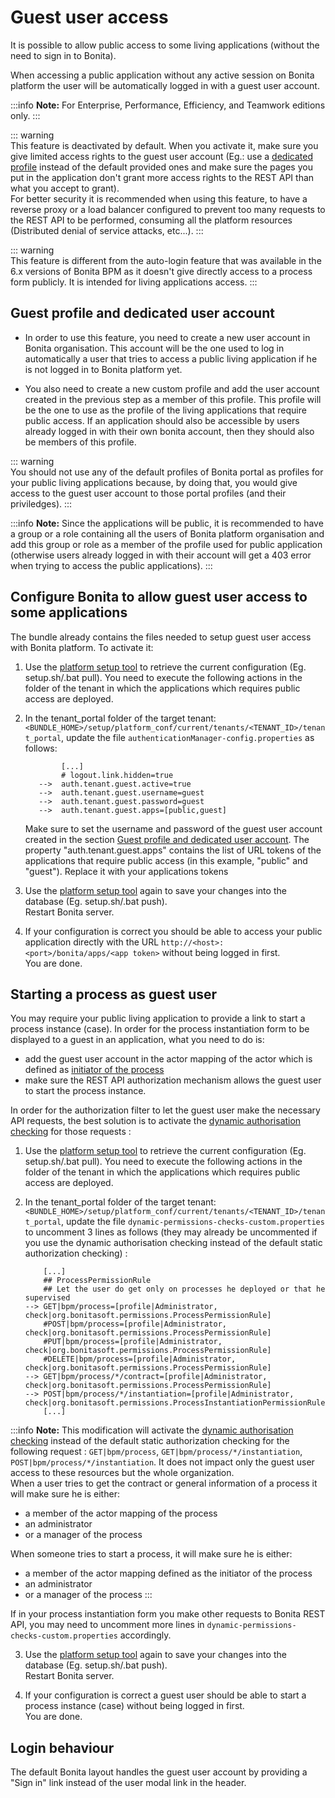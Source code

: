 # Guest user access

It is possible to allow public access to some living applications (without the need to sign in to Bonita).  

When accessing a public application without any active session on Bonita platform the user will be automatically logged in with a guest user account.

:::info 
**Note:** For Enterprise, Performance, Efficiency, and Teamwork editions only.
:::

::: warning  
 This feature is deactivated by default. When you activate it, make sure you give limited access rights to the guest user account (Eg.: use a [dedicated profile](#prerequisite) instead of the default provided ones and make sure the pages you put in the application don't grant more access rights to the REST API than what you accept to grant).  
 For better security it is recommended when using this feature, to have a reverse proxy or a load balancer configured to prevent too many requests to the REST API to be performed, consuming all the platform resources (Distributed denial of service attacks, etc...).
:::

::: warning  
 This feature is different from the auto-login feature that was available in the 6.x versions of Bonita BPM as it doesn't give directly access to a process form publicly. It is intended for living applications access.
:::

<a id="prerequisite"/>

## Guest profile and dedicated user account

+ In order to use this feature, you need to create a new user account in Bonita organisation. This account will be the one used to log in automatically a user that tries to access a public living application if he is not logged in to Bonita platform yet.

+ You also need to create a new custom profile and add the user account created in the previous step as a member of this profile. This profile will be the one to use as the profile of the living applications that require public access. If an application should also be accessible by users already logged in with their own bonita account, then they should also be members of this profile.  

::: warning  
 You should not use any of the default profiles of Bonita portal as profiles for your public living applications because, by doing that, you would give access to the guest user account to those portal profiles (and their priviledges).
:::

:::info 
**Note:** Since the applications will be public, it is recommended to have a group or a role containing all the users of Bonita platform organisation and add this group or role as a member of the profile used for public application (otherwise users already logged in with their account will get a 403 error when trying to access the public applications).
:::

## Configure Bonita to allow guest user access to some applications

The bundle already contains the files needed to setup guest user access with Bonita platform.
To activate it:

1.  Use the [platform setup tool](BonitaBPM_platform_setup) to retrieve the current configuration (Eg. setup.sh/.bat pull). You need to execute the following actions in the folder of the tenant in which the applications which requires public access are deployed.

2. In the tenant_portal folder of the target tenant: `<BUNDLE_HOME>/setup/platform_conf/current/tenants/<TENANT_ID>/tenant_portal`,
   update the file `authenticationManager-config.properties` as follows:
    ```
            [...]
            # logout.link.hidden=true
       -->  auth.tenant.guest.active=true
       -->  auth.tenant.guest.username=guest
       -->  auth.tenant.guest.password=guest
       -->  auth.tenant.guest.apps=[public,guest] 
    ```
    
    Make sure to set the username and password of the guest user account created in the section [Guest profile and dedicated user account](#prerequisite).
    The property "auth.tenant.guest.apps" contains the list of URL tokens of the applications that require public access (in this example, "public" and "guest"). Replace it with your applications tokens

3. Use the [platform setup tool](BonitaBPM_platform_setup) again to save your changes into the database (Eg. setup.sh/.bat push).  
   Restart Bonita server.

4. If your configuration is correct you should be able to access your public application directly with the URL `http://<host>:<port>/bonita/apps/<app token>` without being logged in first.  
   You are done.

## Starting a process as guest user

You may require your public living application to provide a link to start a process instance (case). In order for the process instantiation form to be displayed to a guest in an application, what you need to do is:
- add the guest user account in the actor mapping of the actor which is defined as [initiator of the process](actors#toc1)
- make sure the REST API authorization mechanism allows the guest user to start the process instance.  

In order for the authorization filter to let the guest user make the necessary API requests, the best solution is to activate the [dynamic authorisation checking](rest-api-authorization#dynamic_authorization) for those requests :  

1.  Use the [platform setup tool](BonitaBPM_platform_setup) to retrieve the current configuration (Eg. setup.sh/.bat pull). You need to execute the following actions in the folder of the tenant in which the applications which requires public access are deployed.

2. In the tenant_portal folder of the target tenant: `<BUNDLE_HOME>/setup/platform_conf/current/tenants/<TENANT_ID>/tenant_portal`,
   update the file `dynamic-permissions-checks-custom.properties` to uncomment 3 lines as follows (they may already be uncommented if you use the dynamic authorisation checking instead of the default static authorization checking) :
    ```
        [...]
        ## ProcessPermissionRule
        ## Let the user do get only on processes he deployed or that he supervised
    --> GET|bpm/process=[profile|Administrator, check|org.bonitasoft.permissions.ProcessPermissionRule]
        #POST|bpm/process=[profile|Administrator, check|org.bonitasoft.permissions.ProcessPermissionRule]
        #PUT|bpm/process=[profile|Administrator, check|org.bonitasoft.permissions.ProcessPermissionRule]
        #DELETE|bpm/process=[profile|Administrator, check|org.bonitasoft.permissions.ProcessPermissionRule]
    --> GET|bpm/process/*/contract=[profile|Administrator, check|org.bonitasoft.permissions.ProcessPermissionRule]
    --> POST|bpm/process/*/instantiation=[profile|Administrator, check|org.bonitasoft.permissions.ProcessInstantiationPermissionRule]
        [...]
    ```
:::info 
**Note:** This modification will activate the [dynamic authorisation checking](rest-api-authorization#dynamic_authorization) instead of the default static authorization checking for the following request : `GET|bpm/process`, `GET|bpm/process/*/instantiation`, `POST|bpm/process/*/instantiation`. It does not impact only the guest user access to these resources but the whole organization.  
When a user tries to get the contract or general information of a process it will make sure he is either:
- a member of the actor mapping of the process
- an administrator 
- or a manager of the process

When someone tries to start a process, it will make sure he is either:
- a member of the actor mapping defined as the initiator of the process
- an administrator
- or a manager of the process
:::

If in your process instantiation form you make other requests to Bonita REST API, you may need to uncomment more lines in `dynamic-permissions-checks-custom.properties` accordingly.

3. Use the [platform setup tool](BonitaBPM_platform_setup) again to save your changes into the database (Eg. setup.sh/.bat push).  
   Restart Bonita server.

4. If your configuration is correct a guest user should be able to start a process instance (case) without being logged in first.  
   You are done.

## Login behaviour

The default Bonita layout handles the guest user account by providing a "Sign in" link instead of the user modal link in the header.

